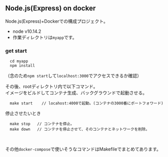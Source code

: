 ## Node.js(Express) on docker
Node.js(Express)+Dockerでの構成プロジェクト。

- node v10.14.2
- 作業ディレクトリは`myapp`です。

### get start
      cd myapp
      npm install

（念のため`npm start`して`localhost:3000`でアクセスできるか確認）

その後、rootディレクトリ内で以下コマンド。<br>
イメージをビルドしてコンテナ生成、バックグラウンドで起動させる。

      make start    // locahost:4000で起動。(コンテナの3000番にポートフォワード)

停止させたいとき

      make stop   // コンテナを停止。
      make down   // コンテナを停止させて、そのコンテナとネットワークを削除。

<br>

その他`docker-compose`で使いそうなコマンドはMakefileでまとめてあります。
